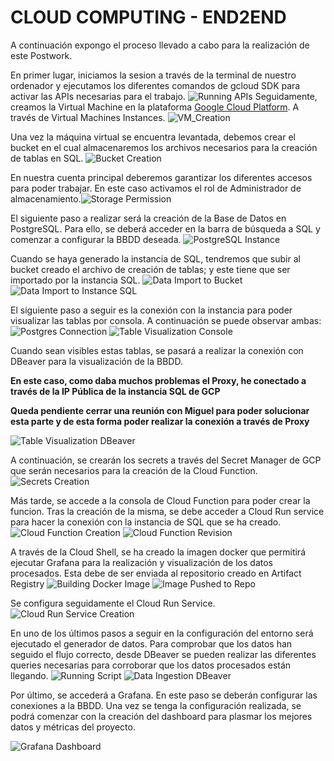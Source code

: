 # CLOUD COMPUTING - END2END

A continuación expongo el proceso llevado a cabo para la realización de este Postwork.

En primer lugar, iniciamos la sesion a través de la terminal de nuestro ordenador y ejecutamos los diferentes comandos de gcloud SDK para activar las APIs necesarias para el trabajo. ![Running APIs](./Postwork/Running_APIs.png) Seguidamente, creamos la Virtual Machine en la plataforma [Google Cloud Platform](https://cloud.google.com). A través de Virtual Machines Instances.
![VM_Creation](./Postwork/VM_Creation.png)

Una vez la máquina virtual se encuentra levantada, debemos crear el bucket en el cual almacenaremos los archivos necesarios para la creación de tablas en SQL. ![Bucket Creation](./Postwork/Bucket_Creation.png)

En nuestra cuenta principal deberemos garantizar los diferentes accesos para poder trabajar. En este caso activamos el rol de Administrador de almacenamiento.![Storage Permission](./Postwork/Storage_Permission.png)

El siguiente paso a realizar será la creación de la Base de Datos en PostgreSQL. Para ello, se deberá acceder en la barra de búsqueda a SQL y comenzar a configurar la BBDD deseada. ![PostgreSQL Instance](./Postwork/PostgreSQL_Instance.png)

Cuando se haya generado la instancia de SQL, tendremos que subir al bucket creado el archivo de creación de tablas; y este tiene que ser importado por la instancia SQL. ![Data Import to Bucket](./Postwork/Data_Import_Bucket.png) ![Data Import to Instance SQL](./Postwork/Data_Import_PostgreSQL.png)

El siguiente paso a seguir es la conexión con la instancia para poder visualizar las tablas por consola. A continuación se puede observar ambas: 
![Postgres Connection](./Postwork/PostgreSQL_Connection.png) ![Table Visualization Console](./Postwork/Table_Visualization.png)

Cuando sean visibles estas tablas, se pasará a realizar la conexión con DBeaver para la visualización de la BBDD. 

**En este caso, como daba muchos problemas el Proxy, he conectado a través de la IP Pública de la instancia SQL de GCP**

**Queda pendiente cerrar una reunión con Miguel para poder solucionar esta parte y de esta forma poder realizar la conexión a través de Proxy**

![Table Visualization DBeaver](./Postwork/Tables_Visualization_DBeaver.png)

A continuación, se crearán los secrets a través del Secret Manager de GCP que serán necesarios para la creación de la Cloud Function. ![Secrets Creation](./Postwork/Secrets_Creation.png)

Más tarde, se accede a la consola de Cloud Function para poder crear la funcion. Tras la creación de la misma, se debe acceder a Cloud Run service para hacer la conexión con la instancia de SQL que se ha creado.
![Cloud Function Creation](./Postwork/Cloud_Function_Creation.png)
![Cloud Function Revision](./Postwork/Cloud_Function_Revision.png)

A través de la Cloud Shell, se ha creado la imagen docker que permitirá ejecutar Grafana para la realización y visualización de los datos procesados. Esta debe de ser enviada al repositorio creado en Artifact Registry
![Building Docker Image](./Postwork/Building_Docker_Image.png)
![Image Pushed to Repo](./Postwork/Image_Pushed_to_Repo.png)

Se configura seguidamente el Cloud Run Service. ![Cloud Run Service Creation](./Postwork/Cloud_Run_Service_Creation.png)

En uno de los últimos pasos a seguir en la configuración del entorno será ejecutado el generador de datos. Para comprobar que los datos han seguido el flujo correcto, desde DBeaver se pueden realizar las diferentes queries necesarias para corroborar que los datos procesados están llegando.
![Running Script](./Postwork/Running_Script.png)
![Data Ingestion DBeaver](./Postwork/Data_Ingestion_DBeaver.png)

Por último, se accederá a Grafana. En este paso se deberán configurar las conexiones a la BBDD. Una vez se tenga la configuración realizada, se podrá comenzar con la creación del dashboard para plasmar los mejores datos y métricas del proyecto.

![Grafana Dashboard](./Postwork/Grafana_Dashboard.png)


